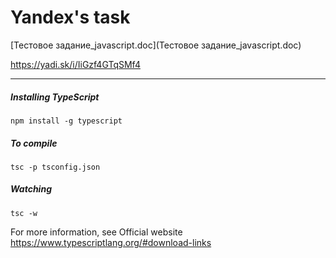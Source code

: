 Yandex's task
=============

[Тестовое задание_javascript.doc](Тестовое задание_javascript.doc)

https://yadi.sk/i/IiGzf4GTqSMf4

------------

##### Installing TypeScript
```
npm install -g typescript
```
##### To compile
```
tsc -p tsconfig.json
```
##### Watching
```
tsc -w
```



For more information, see Official website
https://www.typescriptlang.org/#download-links